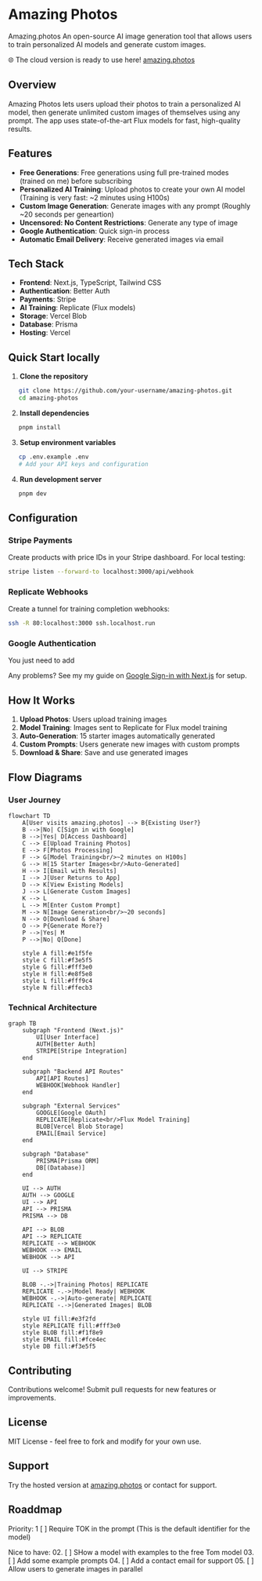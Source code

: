 # Amazing Photos

Amazing.photos An open-source AI image generation tool that allows users to train personalized AI models and generate custom images.

🌐 The cloud version is ready to use here! [amazing.photos](https://amazing.photos)

## Overview

Amazing Photos lets users upload their photos to train a personalized AI model, then generate unlimited custom images of themselves using any prompt. The app uses state-of-the-art Flux models for fast, high-quality results.

## Features

* **Free Generations**: Free generations using full pre-trained modes (trained on me) before subscribing
* **Personalized AI Training**: Upload photos to create your own AI model (Training is very fast: ~2 minutes using H100s)
* **Custom Image Generation**: Generate images with any prompt (Roughly ~20 seconds per geneartion)
* **Uncensored: No Content Restrictions**: Generate any type of image
* **Google Authentication**: Quick sign-in process
* **Automatic Email Delivery**: Receive generated images via email

## Tech Stack

* **Frontend**: Next.js, TypeScript, Tailwind CSS
* **Authentication**: Better Auth
* **Payments**: Stripe
* **AI Training**: Replicate (Flux models)
* **Storage**: Vercel Blob
* **Database**: Prisma
* **Hosting**: Vercel

## Quick Start locally

01. **Clone the repository**

```bash
   git clone https://github.com/your-username/amazing-photos.git
   cd amazing-photos
   ```

02. **Install dependencies**

```bash
   pnpm install
   ```

03. **Setup environment variables**

```bash
   cp .env.example .env
   # Add your API keys and configuration
   ```

04. **Run development server**

```bash
   pnpm dev
   ```

## Configuration

### Stripe Payments

Create products with price IDs in your Stripe dashboard. For local testing:

```bash
stripe listen --forward-to localhost:3000/api/webhook
```

### Replicate Webhooks

Create a tunnel for training completion webhooks:

```bash
ssh -R 80:localhost:3000 ssh.localhost.run
```

### Google Authentication

You just need to add

Any problems? See my my guide on [Google Sign-in with Next.js](https://tomdekan.com/articles/google-sign-in-nextjs) for setup.

## How It Works

01. **Upload Photos**: Users upload training images
02. **Model Training**: Images sent to Replicate for Flux model training
03. **Auto-Generation**: 15 starter images automatically generated
04. **Custom Prompts**: Users generate new images with custom prompts
05. **Download & Share**: Save and use generated images

## Flow Diagrams

### User Journey

```mermaid
flowchart TD
    A[User visits amazing.photos] --> B{Existing User?}
    B -->|No| C[Sign in with Google]
    B -->|Yes| D[Access Dashboard]
    C --> E[Upload Training Photos]
    E --> F[Photos Processing]
    F --> G[Model Training<br/>~2 minutes on H100s]
    G --> H[15 Starter Images<br/>Auto-Generated]
    H --> I[Email with Results]
    I --> J[User Returns to App]
    D --> K[View Existing Models]
    J --> L[Generate Custom Images]
    K --> L
    L --> M[Enter Custom Prompt]
    M --> N[Image Generation<br/>~20 seconds]
    N --> O[Download & Share]
    O --> P{Generate More?}
    P -->|Yes| M
    P -->|No| Q[Done]
    
    style A fill:#e1f5fe
    style C fill:#f3e5f5
    style G fill:#fff3e0
    style H fill:#e8f5e8
    style L fill:#fff9c4
    style N fill:#ffecb3
```

### Technical Architecture

```mermaid
graph TB
    subgraph "Frontend (Next.js)"
        UI[User Interface]
        AUTH[Better Auth]
        STRIPE[Stripe Integration]
    end
    
    subgraph "Backend API Routes"
        API[API Routes]
        WEBHOOK[Webhook Handler]
    end
    
    subgraph "External Services"
        GOOGLE[Google OAuth]
        REPLICATE[Replicate<br/>Flux Model Training]
        BLOB[Vercel Blob Storage]
        EMAIL[Email Service]
    end
    
    subgraph "Database"
        PRISMA[Prisma ORM]
        DB[(Database)]
    end
    
    UI --> AUTH
    AUTH --> GOOGLE
    UI --> API
    API --> PRISMA
    PRISMA --> DB
    
    API --> BLOB
    API --> REPLICATE
    REPLICATE --> WEBHOOK
    WEBHOOK --> EMAIL
    WEBHOOK --> API
    
    UI --> STRIPE
    
    BLOB -.->|Training Photos| REPLICATE
    REPLICATE -.->|Model Ready| WEBHOOK
    WEBHOOK -.->|Auto-generate| REPLICATE
    REPLICATE -.->|Generated Images| BLOB
    
    style UI fill:#e3f2fd
    style REPLICATE fill:#fff3e0
    style BLOB fill:#f1f8e9
    style EMAIL fill:#fce4ec
    style DB fill:#f3e5f5
```

## Contributing

Contributions welcome! Submit pull requests for new features or improvements.

## License

MIT License - feel free to fork and modify for your own use.

## Support

Try the hosted version at [amazing.photos](https://amazing.photos) or contact for support.

## Roaddmap

Priority:
1 [ ] Require TOK in the prompt (This is the default identifier for the model)

Nice to have:
02. [ ] SHow a model with examples to the free Tom model
03. [ ] Add some example prompts
04. [ ] Add a contact email for support
05. [ ] Allow users to generate images in parallel
